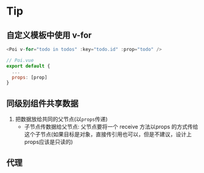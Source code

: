 # Tip

## 自定义模板中使用 v-for
```js
<Poi v-for="todo in todos" :key="todo.id" :prop="todo" />

// Poi.vue
export default {
  ...
  props: [prop]
}
```

## 同级别组件共享数据
1. 把数据放给共同的父节点(以`props`传递)
   - 子节点传数据给父节点: 父节点要将一个 receive 方法以props 的方式传给这个子节点(如果目标是对象，直接传引用也可以，但是不建议，设计上props应该是只读的)

## 代理
